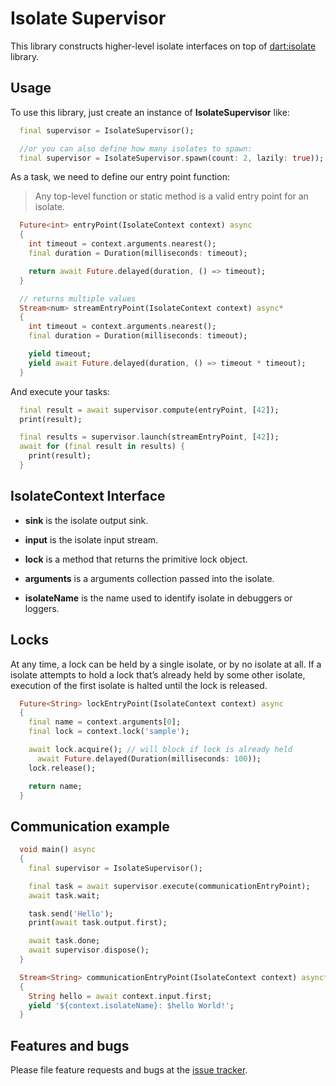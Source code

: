 # Isolate Supervisor

This library constructs higher-level isolate interfaces on top of [dart:isolate](https://api.dart.dev/stable/2.8.2/dart-isolate/dart-isolate-library.html) library.

## Usage

To use this library, just create an instance of **IsolateSupervisor** like:

```dart
  final supervisor = IsolateSupervisor();

  //or you can also define how many isolates to spawn:
  final supervisor = IsolateSupervisor.spawn(count: 2, lazily: true));
```

As a task, we need to define our entry point function:

> Any top-level function or static method is a valid entry point for an isolate.

```dart
  Future<int> entryPoint(IsolateContext context) async
  {
    int timeout = context.arguments.nearest();
    final duration = Duration(milliseconds: timeout);

    return await Future.delayed(duration, () => timeout);
  }

  // returns multiple values
  Stream<num> streamEntryPoint(IsolateContext context) async*
  {
    int timeout = context.arguments.nearest();
    final duration = Duration(milliseconds: timeout);

    yield timeout;
    yield await Future.delayed(duration, () => timeout * timeout);
  }
```

And execute your tasks:

```dart
  final result = await supervisor.compute(entryPoint, [42]);
  print(result);

  final results = supervisor.launch(streamEntryPoint, [42]);
  await for (final result in results) {
    print(result);
  }
```

## IsolateContext Interface

- **sink** is the isolate output sink.

- **input** is the isolate input stream.

- **lock** is a method that returns the primitive lock object.

- **arguments** is a arguments collection passed into the isolate.

- **isolateName** is the name used to identify isolate in debuggers or loggers.

## Locks

At any time, a lock can be held by a single isolate, or by no isolate at all. If a isolate attempts to hold a lock that’s already held by some other isolate, execution of the first isolate is halted until the lock is released.

```dart
  Future<String> lockEntryPoint(IsolateContext context) async
  {
    final name = context.arguments[0];
    final lock = context.lock('sample');

    await lock.acquire(); // will block if lock is already held
      await Future.delayed(Duration(milliseconds: 100));
    lock.release();

    return name;
  }
```

## Communication example

```dart
  void main() async
  {
    final supervisor = IsolateSupervisor();

    final task = await supervisor.execute(communicationEntryPoint);
    await task.wait;

    task.send('Hello');
    print(await task.output.first);

    await task.done;
    await supervisor.dispose();
  }

  Stream<String> communicationEntryPoint(IsolateContext context) async*
  {
    String hello = await context.input.first;
    yield '${context.isolateName}: $hello World!';
  }
```

## Features and bugs

Please file feature requests and bugs at the [issue tracker](https://github.com/nxtSwitch/isolate_supervisor/issues).
